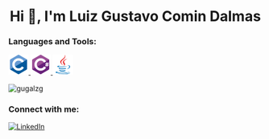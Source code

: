 <h1 align="center">Hi 👋, I'm Luiz Gustavo Comin Dalmas</h1>

<p align="left">
</p>

<h3 align="left">Languages and Tools:</h3>
<p align="left"> 
  <a href="https://www.cprogramming.com/" target="_blank" rel="noreferrer"> 
    <img src="https://raw.githubusercontent.com/devicons/devicon/master/icons/c/c-original.svg" alt="c" width="40" height="40"/> 
  </a> 
  <a href="https://www.w3schools.com/cs/" target="_blank" rel="noreferrer"> 
    <img src="https://raw.githubusercontent.com/devicons/devicon/master/icons/csharp/csharp-original.svg" alt="csharp" width="40" height="40"/> 
  </a> 
  <a href="https://www.java.com" target="_blank" rel="noreferrer"> 
    <img src="https://raw.githubusercontent.com/devicons/devicon/master/icons/java/java-original.svg" alt="java" width="40" height="40"/> 
  </a> 
</p>

<p><img align="center" src="https://github-readme-stats.vercel.app/api/top-langs?username=gugalzg&show_icons=true&locale=en&layout=compact" alt="gugalzg" /></p>
 
<h3 align="left">Connect with me:</h3>
<p align="left">
  <a href="https://www.linkedin.com/in/luiz-gustavo-comin-dalmas-842600320/" target="_blank" rel="noreferrer"> 
    <img src="https://cdn-icons-png.flaticon.com/512/174/174857.png" alt="LinkedIn" width="40" height="40"/> 
  </a>
</p>
